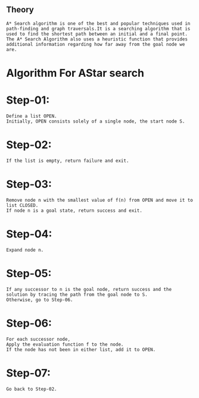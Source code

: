 ## Theory
    A* Search algorithm is one of the best and popular techniques used in path-finding and graph traversals.It is a searching algorithm that is used to find the shortest path between an initial and a final point.
    The A* Search Algorithm also uses a heuristic function that provides additional information regarding how far away from the goal node we are.
# Algorithm For AStar search

# Step-01:
 
    Define a list OPEN.
    Initially, OPEN consists solely of a single node, the start node S.
 
# Step-02:
 
    If the list is empty, return failure and exit.
 
# Step-03:
 
    Remove node n with the smallest value of f(n) from OPEN and move it to list CLOSED.
    If node n is a goal state, return success and exit.
 
# Step-04:

    Expand node n.
 
# Step-05:
 
    If any successor to n is the goal node, return success and the solution by tracing the path from the goal node to S.
    Otherwise, go to Step-06.
 
# Step-06:
 
    For each successor node,
    Apply the evaluation function f to the node.
    If the node has not been in either list, add it to OPEN.
 
# Step-07:
    Go back to Step-02.